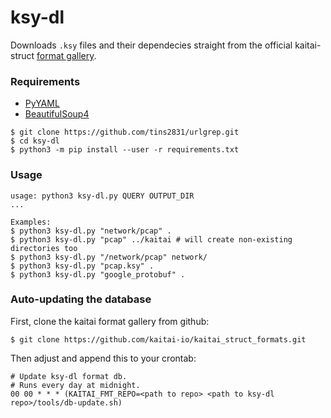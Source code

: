 # ksy-dl
Downloads `.ksy` files and their dependecies straight from the official kaitai-struct [format gallery](http://formats.kaitai.io/).

### Requirements
* [PyYAML](https://pyyaml.org/)
* [BeautifulSoup4](https://www.crummy.com/software/BeautifulSoup/bs4/)
```
$ git clone https://github.com/tins2831/urlgrep.git
$ cd ksy-dl
$ python3 -m pip install --user -r requirements.txt
```

### Usage
```
usage: python3 ksy-dl.py QUERY OUTPUT_DIR
...

Examples:
$ python3 ksy-dl.py "network/pcap" .
$ python3 ksy-dl.py "pcap" ../kaitai # will create non-existing directories too
$ python3 ksy-dl.py "/network/pcap" network/
$ python3 ksy-dl.py "pcap.ksy" .
$ python3 ksy-dl.py "google_protobuf" .
```

### Auto-updating the database
First, clone the kaitai format gallery from github:
```
$ git clone https://github.com/kaitai-io/kaitai_struct_formats.git
```

Then adjust and append this to your crontab:
```
# Update ksy-dl format db.
# Runs every day at midnight.
00 00 * * * (KAITAI_FMT_REPO=<path to repo> <path to ksy-dl repo>/tools/db-update.sh)
```
